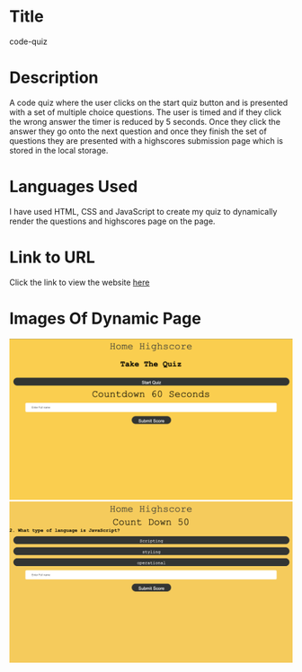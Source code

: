 # Title

code-quiz

# Description

A code quiz where the user clicks on the start quiz button and is presented with a set of multiple choice questions.
The user is timed and if they click the wrong answer the timer is reduced by 5 seconds. Once they click the answer they go onto the next question and once they finish the set of questions they are presented with a highscores submission page which is stored in the local storage.

# Languages Used

I have used HTML, CSS and JavaScript to create my quiz to dynamically render the questions and highscores page on the page.

# Link to URL

Click the link to view the website [here](https://roxywasiak.github.io/code-quiz/)

# Images Of Dynamic Page

![desktop-version](./assets/screenshots/imagesecond.png)
![desktop-version](./assets/screenshots/after.png)
